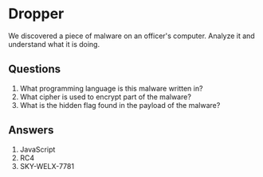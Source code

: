 # Dropper
We discovered a piece of malware on an officer's computer. Analyze it and understand what it is doing.

## Questions
1. What programming language is this malware written in?
2. What cipher is used to encrypt part of the malware?
3. What is the hidden flag found in the payload of the malware?

## Answers
1. JavaScript
2. RC4
3. SKY-WELX-7781
